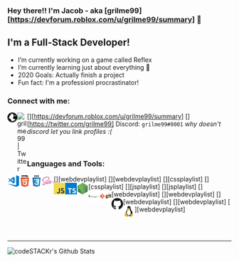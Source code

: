 ### Hey there!! I'm Jacob - aka [grilme99][https://devforum.roblox.com/u/grilme99/summary] 👋

## I'm a Full-Stack Developer!
- I’m currently working on a game called Reflex
- I’m currently learning just about everything 🤣
- 2020 Goals: Actually finish a project
- Fun fact: I'm a professionl procrastinator!

### Connect with me:

[<img align="left" alt="grilme99" width="22px" src="https://raw.githubusercontent.com/iconic/open-iconic/master/svg/globe.svg" />][https://devforum.roblox.com/u/grilme99/summary]
[<img align="left" alt="grilme99 | Twitter" width="22px" src="https://cdn.jsdelivr.net/npm/simple-icons@v3/icons/twitter.svg" />][https://twitter.com/grilme99]
Discord: `grilme99#0001` *why doesn't discord let you link profiles :(*

<br />

### Languages and Tools:

[<img align="left" alt="Visual Studio Code" width="26px" src="https://raw.githubusercontent.com/github/explore/80688e429a7d4ef2fca1e82350fe8e3517d3494d/topics/visual-studio-code/visual-studio-code.png" />][webdevplaylist]
[<img align="left" alt="HTML5" width="26px" src="https://raw.githubusercontent.com/github/explore/80688e429a7d4ef2fca1e82350fe8e3517d3494d/topics/html/html.png" />][webdevplaylist]
[<img align="left" alt="CSS3" width="26px" src="https://raw.githubusercontent.com/github/explore/80688e429a7d4ef2fca1e82350fe8e3517d3494d/topics/css/css.png" />][cssplaylist]
[<img align="left" alt="Sass" width="26px" src="https://raw.githubusercontent.com/github/explore/80688e429a7d4ef2fca1e82350fe8e3517d3494d/topics/sass/sass.png" />][cssplaylist]
[<img align="left" alt="JavaScript" width="26px" src="https://raw.githubusercontent.com/github/explore/80688e429a7d4ef2fca1e82350fe8e3517d3494d/topics/javascript/javascript.png" />][jsplaylist]
[<img align="left" alt="TypeScript" width="26px" src="https://raw.githubusercontent.com/github/explore/80688e429a7d4ef2fca1e82350fe8e3517d3494d/topics/typescript/typescript.png" />][jsplaylist]
[<img align="left" alt="Node.js" width="26px" src="https://raw.githubusercontent.com/github/explore/80688e429a7d4ef2fca1e82350fe8e3517d3494d/topics/nodejs/nodejs.png" />][webdevplaylist]
[<img align="left" alt="MongoDB" width="26px" src="https://raw.githubusercontent.com/github/explore/80688e429a7d4ef2fca1e82350fe8e3517d3494d/topics/mongodb/mongodb.png" />][webdevplaylist]
[<img align="left" alt="Git" width="26px" src="https://raw.githubusercontent.com/github/explore/80688e429a7d4ef2fca1e82350fe8e3517d3494d/topics/git/git.png" />][webdevplaylist]
[<img align="left" alt="GitHub" width="26px" src="https://raw.githubusercontent.com/github/explore/78df643247d429f6cc873026c0622819ad797942/topics/github/github.png" />][webdevplaylist]
[<img align="left" alt="Linux" width="26px" src="https://raw.githubusercontent.com/github/explore/78df643247d429f6cc873026c0622819ad797942/topics/linux/linux.png" />][webdevplaylist]

<br />
<br />

---

<img align="left" alt="codeSTACKr's Github Stats" src="https://github-readme-stats.vercel.app/api?username=grilme99&show_icons=true&hide_border=true" />

[website]: https://devforum.roblox.com/u/grilme99/summary
[twitter]: https://twitter.com/grilme99
